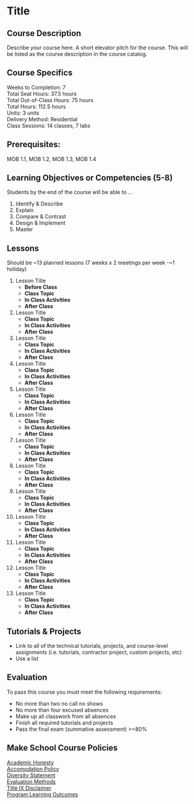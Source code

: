 # Title 

## Course Description

Describe your course here. A short elevator pitch for the course. This will be listed as the course description in the course catalog.

## Course Specifics

Weeks to Completion:  7 <br>
Total Seat Hours:  37.5 hours <br>
Total Out-of-Class Hours: 75 hours <br>
Total Hours: 112.5 hours <br>
Units:  3 units <br>
Delivery Method:  Residential <br>
Class Sessions:  14 classes, 7 labs 

## Prerequisites:  

MOB 1.1, MOB 1.2, MOB 1.3, MOB 1.4 <br>

## Learning Objectives or Competencies (5-8)

Students by the end of the course will be able to ...

1. Identify & Describe
1. Explain
1. Compare & Contrast
1. Design & Implement
1. Master

## Lessons

Should be ~13 planned lessons (7 weeks x 2 meetings per week -~1 holiday)

1. Lesson Title
    - **Before Class**
    - **Class Topic**
    - **In Class Activities**
    - **After Class**
1. Lesson Title
    - **Class Topic**
    - **In Class Activities**
    - **After Class**
1. Lesson Title
    - **Class Topic**
    - **In Class Activities**
    - **After Class**
1. Lesson Title
    - **Class Topic**
    - **In Class Activities**
    - **After Class**
1. Lesson Title
    - **Class Topic**
    - **In Class Activities**
    - **After Class**
1. Lesson Title
    - **Class Topic**
    - **In Class Activities**
    - **After Class**
1. Lesson Title
    - **Class Topic**
    - **In Class Activities**
    - **After Class**
1. Lesson Title
    - **Class Topic**
    - **In Class Activities**
    - **After Class**
1. Lesson Title
    - **Class Topic**
    - **In Class Activities**
    - **After Class**
1. Lesson Title
    - **Class Topic**
    - **In Class Activities**
    - **After Class**
1. Lesson Title
    - **Class Topic**
    - **In Class Activities**
    - **After Class**
1. Lesson Title
    - **Class Topic**
    - **In Class Activities**
    - **After Class**
1. Lesson Title
    - **Class Topic**
    - **In Class Activities**
    - **After Class**


## Tutorials & Projects

- Link to all of the technical tutorials, projects, and course-level assignments (i.e. tutorials, contractor project, custom projects, etc)
- Use a list

## Evaluation

To pass this course you must meet the following requirements:

- No more than two no call no shows
- No more than four excused absences
- Make up all classwork from all absences
- Finish all required tutorials and projects
- Pass the final exam (summative assessment) >=80%

## Make School Course Policies

[Academic Honesty](https://github.com/Product-College-Courses/Common-Syllabus-Sections/blob/master/Academic-Honesty-and-Plagiarism.md)<br>
[Accomodation Policy](https://github.com/Product-College-Courses/Common-Syllabus-Sections/blob/master/Accommodation-Policy.md)<br>
[Diversity Statement](https://github.com/Product-College-Courses/Common-Syllabus-Sections/blob/master/Diversity-Statement.md)<br>
[Evaluation Methods](https://github.com/Product-College-Courses/Common-Syllabus-Sections/blob/master/Evaluation-Methods.md)
<br>
[Title IX Disclaimer](https://github.com/Product-College-Courses/Common-Syllabus-Sections/blob/master/Evaluations-Title-X-Disclaimer.md)<br>
[Program Learning Outcomes](https://github.com/Product-College-Courses/Common-Syllabus-Sections/blob/master/Program-Learning-Outcomes.md)
